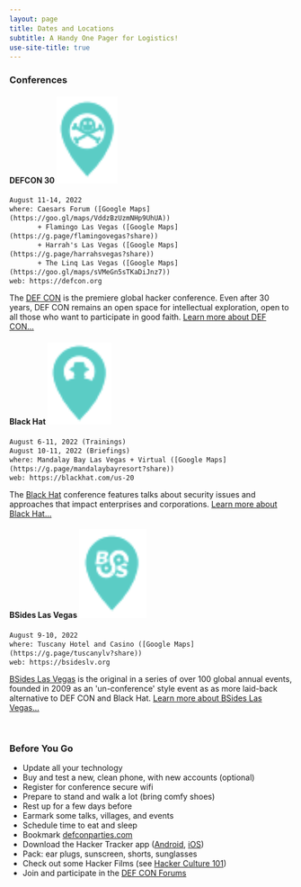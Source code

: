 ```yaml
---
layout: page
title: Dates and Locations
subtitle: A Handy One Pager for Logistics!
use-site-title: true
---
```


### Conferences

#### DEFCON 30 ![DEFCON30](/img/mapicons/defconpin.png)
```
August 11-14, 2022
where: Caesars Forum ([Google Maps](https://goo.gl/maps/VddzBzUzmNHp9UhUA))
       + Flamingo Las Vegas ([Google Maps](https://g.page/flamingovegas?share))
       + Harrah's Las Vegas ([Google Maps](https://g.page/harrahsvegas?share))
       + The Linq Las Vegas ([Google Maps](https://goo.gl/maps/sVMeGn5sTKaDiJnz7))
web: https://defcon.org
```
The [DEF CON](https://defcon.org) is the premiere global hacker conference. Even after 30 years, DEF CON remains an open space for intellectual exploration, open to all those who want to participate in good faith. [Learn more about DEF CON...](defcon)

#### Black Hat ![Blackhat](/img/mapicons/blackhatpin.png)
```
August 6-11, 2022 (Trainings)
August 10-11, 2022 (Briefings)
where: Mandalay Bay Las Vegas + Virtual ([Google Maps](https://g.page/mandalaybayresort?share))
web: https://blackhat.com/us-20
```
The [Black Hat](https://blackhat.com) conference features talks about security issues and approaches that impact enterprises and corporations. [Learn more about Black Hat...](blackhat)

#### BSides Las Vegas ![Bsides](/img/mapicons/bsidespin.png)
```
August 9-10, 2022
where: Tuscany Hotel and Casino ([Google Maps](https://g.page/tuscanylv?share))
web: https://bsideslv.org
```
[BSides Las Vegas](https://bsideslv.org) is the original in a series of over 100 global annual events, founded in 2009 as an 'un-conference' style event as as more laid-back alternative to DEF CON and Black Hat. [Learn more about BSides Las Vegas...](bsideslv)

<br>

### Before You Go
* Update all your technology
* Buy and test a new, clean phone, with new accounts (optional)
* Register for conference secure wifi
* Prepare to stand and walk a lot (bring comfy shoes)
* Rest up for a few days before
* Earmark some talks, villages, and events
* Schedule time to eat and sleep
* Bookmark [defconparties.com](https://www.defconparties.com)
* Download the Hacker Tracker app ([Android](https://play.google.com/store/apps/details?id=com.shortstack.hackertracker&hl=en_US), [iOS](https://apps.apple.com/us/app/hackertracker/id1021141595))
* Pack: ear plugs, sunscreen, shorts, sunglasses
* Check out some Hacker Films (see [Hacker Culture 101](hackerculture101))
* Join and participate in the [DEF CON Forums](https://forums.defcon.org)
